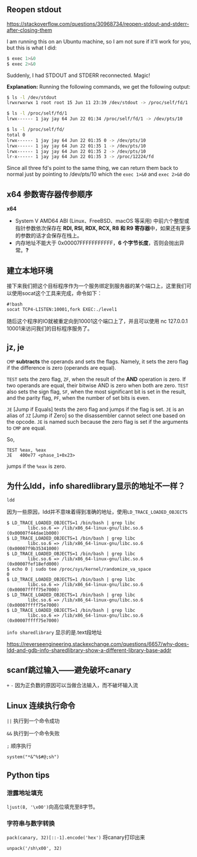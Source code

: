 ## Reopen stdout

https://stackoverflow.com/questions/30968734/reopen-stdout-and-stderr-after-closing-them

I am running this on an Ubuntu machine, so I am not sure if it'll work for you, but this is what I did:

```sh
$ exec 1>&0
$ exec 2>&0
```

Suddenly, I had STDOUT and STDERR reconnected. Magic!

**Explanation:** Running the following commands, we get the following output:

```sh
$ ls -l /dev/stdout
lrwxrwxrwx 1 root root 15 Jun 11 23:39 /dev/stdout -> /proc/self/fd/1

$ ls -l /proc/self/fd/1
lrwx------ 1 jay jay 64 Jun 22 01:34 /proc/self/fd/1 -> /dev/pts/10

$ ls -l /proc/self/fd/
total 0
lrwx------ 1 jay jay 64 Jun 22 01:35 0 -> /dev/pts/10
lrwx------ 1 jay jay 64 Jun 22 01:35 1 -> /dev/pts/10
lrwx------ 1 jay jay 64 Jun 22 01:35 2 -> /dev/pts/10
lr-x------ 1 jay jay 64 Jun 22 01:35 3 -> /proc/12224/fd
```

Since all three fd's point to the same thing, we can return them back to normal just by pointing to /dev/pts/10 which the `exec 1>&0` and `exec 2>&0` do

## x64 参数寄存器传参顺序

**x64**

- System V AMD64 ABI (Linux、FreeBSD、macOS 等采用) 中前六个整型或指针参数依次保存在 **RDI, RSI, RDX, RCX, R8 和 R9 寄存器**中，如果还有更多的参数的话才会保存在栈上。
- 内存地址不能大于 0x00007FFFFFFFFFFF，**6 个字节长度**，否则会抛出异常。**?**

## 建立本地环境

接下来我们把这个目标程序作为一个服务绑定到服务器的某个端口上，这里我们可以使用socat这个工具来完成，命令如下：

```shell
#!bash
socat TCP4-LISTEN:10001,fork EXEC:./level1
```

随后这个程序的IO就被重定向到10001这个端口上了，并且可以使用 nc 127.0.0.1 10001来访问我们的目标程序服务了。

## jz, je

`CMP` **subtracts** the operands and sets the flags. Namely, it sets the zero flag if the difference is zero (operands are equal).

`TEST` sets the zero flag, `ZF`, when the result of the **AND** operation is zero. If two operands are equal, their bitwise AND is zero when both are zero. `TEST` also sets the sign flag, `SF`, when the most significant bit is set in the result, and the parity flag, `PF`, when the number of set bits is even.

`JE` [Jump if Equals] tests the zero flag and jumps if the flag is set. `JE` is an alias of `JZ` [Jump if Zero] so the disassembler cannot select one based on the opcode. `JE` is named such because the zero flag is set if the arguments to `CMP` are equal.

So,

```assembly
TEST %eax, %eax
JE   400e77 <phase_1+0x23>
```

jumps if the `%eax` is zero.

## 为什么ldd，info sharedlibrary显示的地址不一样？

`ldd`

因为一些原因，ldd并不意味着得到准确的地址，使用`LD_TRACE_LOADED_OBJECTS` 

```shell
$ LD_TRACE_LOADED_OBJECTS=1 /bin/bash | grep libc
        libc.so.6 => /lib/x86_64-linux-gnu/libc.so.6 (0x00007f44dae1b000)
$ LD_TRACE_LOADED_OBJECTS=1 /bin/bash | grep libc
        libc.so.6 => /lib/x86_64-linux-gnu/libc.so.6 (0x00007f9b35341000)
$ LD_TRACE_LOADED_OBJECTS=1 /bin/bash | grep libc
        libc.so.6 => /lib/x86_64-linux-gnu/libc.so.6 (0x00007fef18efd000)
$ echo 0 | sudo tee /proc/sys/kernel/randomize_va_space
0
$ LD_TRACE_LOADED_OBJECTS=1 /bin/bash | grep libc
        libc.so.6 => /lib/x86_64-linux-gnu/libc.so.6 (0x00007ffff75e7000)
$ LD_TRACE_LOADED_OBJECTS=1 /bin/bash | grep libc
        libc.so.6 => /lib/x86_64-linux-gnu/libc.so.6 (0x00007ffff75e7000)
$ LD_TRACE_LOADED_OBJECTS=1 /bin/bash | grep libc
        libc.so.6 => /lib/x86_64-linux-gnu/libc.so.6 (0x00007ffff75e7000)
```

`info sharedlibrary` 显示的是.text段地址



https://reverseengineering.stackexchange.com/questions/6657/why-does-ldd-and-gdb-info-sharedlibrary-show-a-different-library-base-addr

## scanf跳过输入——避免破坏canary

`+` `-` 因为正负数的原因可以当做合法输入，而不破坏输入流

## Linux 连续执行命令

`||` 执行到一个命令成功

`&&` 执行到一个命令失败

`;` 顺序执行

`system("*&^%$#@;sh")`

## Python tips

### 泄露地址填充

`ljust(8, '\x00')`向高位填充至8字节。

### 字符串与数字转换

`pack(canary, 32)[::-1].encode('hex')` 将canary打印出来

`unpack('/sh\x00', 32)`